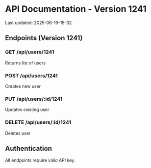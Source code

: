 # API Documentation - Version 1241
Last updated: 2025-06-19-15-32

## Endpoints (Version 1241)

### GET /api/users/1241
Returns list of users

### POST /api/users/1241
Creates new user

### PUT /api/users/:id/1241
Updates existing user

### DELETE /api/users/:id/1241
Deletes user

## Authentication
All endpoints require valid API key.
